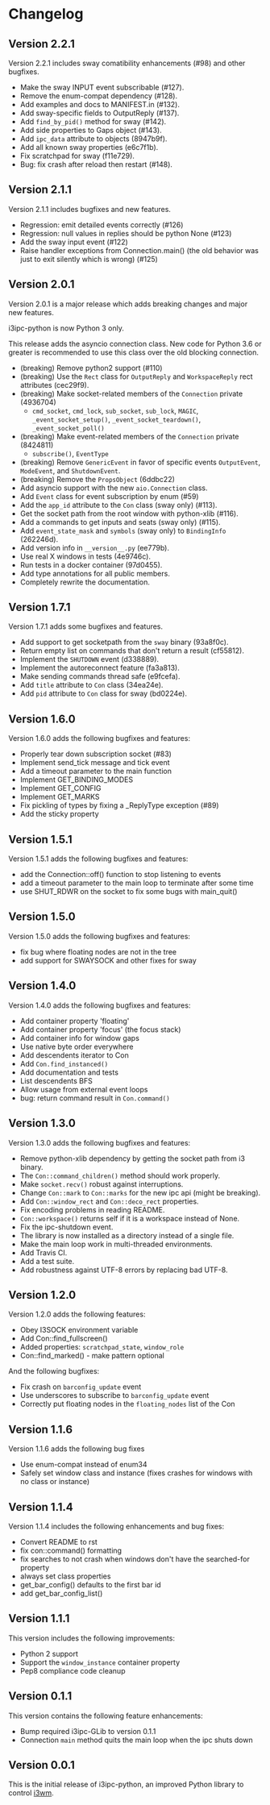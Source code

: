 # Changelog

## Version 2.2.1

Version 2.2.1 includes sway comatibility enhancements (#98) and other bugfixes.

* Make the sway INPUT event subscribable (#127).
* Remove the enum-compat dependency (#128).
* Add examples and docs to MANIFEST.in (#132).
* Add sway-specific fields to OutputReply (#137).
* Add `find_by_pid()` method for sway (#142).
* Add side properties to Gaps object (#143).
* Add `ipc_data` attribute to objects (8947b9f).
* Add all known sway properties (e6c7f1b).
* Fix scratchpad for sway (f11e729).
* Bug: fix crash after reload then restart (#148).

## Version 2.1.1

Version 2.1.1 includes bugfixes and new features.

* Regression: emit detailed events correctly (#126)
* Regression: null values in replies should be python None (#123)
* Add the sway input event (#122)
* Raise handler exceptions from Connection.main() (the old behavior was just to exit silently which is wrong) (#125)

## Version 2.0.1

Version 2.0.1 is a major release which adds breaking changes and major new features.

i3ipc-python is now Python 3 only.

This release adds the asyncio connection class. New code for Python 3.6 or greater is recommended to use this class over the old blocking connection.

* (breaking) Remove python2 support (#110)
* (breaking) Use the `Rect` class for `OutputReply` and `WorkspaceReply` rect attributes (cec29f9).
* (breaking) Make socket-related members of the `Connection` private (4936704)
    - `cmd_socket`, `cmd_lock`, `sub_socket`, `sub_lock`, `MAGIC`, `_event_socket_setup()`, `_event_socket_teardown()`, `_event_socket_poll()`
* (breaking) Make event-related members of the `Connection` private (8424811)
    - `subscribe()`, `EventType`
* (breaking) Remove `GenericEvent` in favor of specific events `OutputEvent`, `ModeEvent`, and `ShutdownEvent`.
* (breaking) Remove the `PropsObject` (6ddbc22)
* Add asyncio support with the new `aio.Connection` class.
* Add `Event` class for event subscription by enum (#59)
* Add the `app_id` attribute to the `Con` class (sway only) (#113).
* Get the socket path from the root window with python-xlib (#116).
* Add a commands to get inputs and seats (sway only) (#115).
* Add `event_state_mask` and `symbols` (sway only) to `BindingInfo` (262246d).
* Add version info in `__version__.py` (ee779b).
* Use real X windows in tests (4e9746c).
* Run tests in a docker container (97d0455).
* Add type annotations for all public members.
* Completely rewrite the documentation.

## Version 1.7.1

Version 1.7.1 adds some bugfixes and features.

* Add support to get socketpath from the `sway` binary (93a8f0c).
* Return empty list on commands that don't return a result (cf55812).
* Implement the `SHUTDOWN` event (d338889).
* Implement the autoreconnect feature (fa3a813).
* Make sending commands thread safe (e9fcefa).
* Add `title` attribute to `Con` class (34ea24e).
* Add `pid` attribute to `Con` class for sway (bd0224e).

## Version 1.6.0

Version 1.6.0 adds the following bugfixes and features:

* Properly tear down subscription socket (#83)
* Implement send_tick message and tick event
* Add a timeout parameter to the main function
* Implement GET_BINDING_MODES
* Implement GET_CONFIG
* Implement GET_MARKS
* Fix pickling of types by fixing a _ReplyType exception (#89)
* Add the sticky property

## Version 1.5.1

Version 1.5.1 adds the following bugfixes and features:

* add the Connection::off() function to stop listening to events
* add a timeout parameter to the main loop to terminate after some time
* use SHUT_RDWR on the socket to fix some bugs with main_quit()

## Version 1.5.0

Version 1.5.0 adds the following bugfixes and features:

* fix bug where floating nodes are not in the tree
* add support for SWAYSOCK and other fixes for sway

## Version 1.4.0

Version 1.4.0 adds the following bugfixes and features:

* Add container property 'floating'
* Add container property 'focus' (the focus stack)
* Add container info for window gaps
* Use native byte order everywhere
* Add descendents iterator to Con
* Add `Con.find_instanced()`
* Add documentation and tests
* List descendents BFS
* Allow usage from external event loops
* bug: return command result in `Con.command()`

## Version 1.3.0

Version 1.3.0 adds the following bugfixes and features:

- Remove python-xlib dependency by getting the socket path from i3
  binary.
- The `Con::command_children()` method should work properly.
- Make `socket.recv()` robust against interruptions.
- Change `Con::mark` to `Con::marks` for the new ipc api (might be
  breaking).
- Add `Con::window_rect` and `Con::deco_rect` properties.
- Fix encoding problems in reading README.
- `Con::workspace()` returns self if it is a workspace instead of None.
- Fix the ipc-shutdown event.
- The library is now installed as a directory instead of a single file.
- Make the main loop work in multi-threaded environments.
- Add Travis CI.
- Add a test suite.
- Add robustness against UTF-8 errors by replacing bad UTF-8.

## Version 1.2.0

Version 1.2.0 adds the following features:

- Obey I3SOCK environment variable
- Add Con::find_fullscreen()
- Added properties: `scratchpad_state`, `window_role`
- Con::find_marked() - make pattern optional

And the following bugfixes:
- Fix crash on `barconfig_update` event
- Use underscores to subscribe to `barconfig_update` event
- Correctly put floating nodes in the `floating_nodes` list of the Con

## Version 1.1.6

Version 1.1.6 adds the following bug fixes

- Use enum-compat instead of enum34
- Safely set window class and instance (fixes crashes for windows with
  no class or instance)

## Version 1.1.4

Version 1.1.4 includes the following enhancements and bug fixes:

- Convert README to rst
- fix con::command() formatting
- fix searches to not crash when windows don't have the searched-for
  property
- always set class properties
- get_bar_config() defaults to the first bar id
- add get_bar_config_list()

## Version 1.1.1

This version includes the following improvements:

- Python 2 support
- Support the `window_instance` container property
- Pep8 compliance code cleanup

## Version 0.1.1

This version contains the following feature enhancements:

- Bump required i3ipc-GLib to version 0.1.1
- Connection `main` method quits the main loop when the ipc shuts down

## Version 0.0.1

This is the initial release of i3ipc-python, an improved Python library to control [i3wm](http://i3wm.org).
